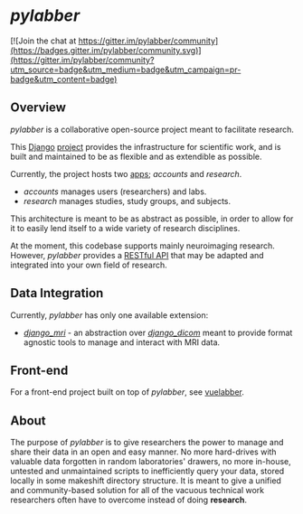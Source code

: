 # _pylabber_

[![Join the chat at https://gitter.im/pylabber/community](https://badges.gitter.im/pylabber/community.svg)](https://gitter.im/pylabber/community?utm_source=badge&utm_medium=badge&utm_campaign=pr-badge&utm_content=badge)

## Overview

_pylabber_ is a collaborative open-source project meant to facilitate research.

This [Django](https://www.djangoproject.com/) [project](https://docs.djangoproject.com/en/2.2/glossary/#term-project) provides the infrastructure for scientific work, and is built and maintained to be as flexible and as extendible as possible.

Currently, the project hosts two [apps](https://docs.djangoproject.com/en/2.2/ref/applications/);
_accounts_ and _research_.

- _accounts_ manages users (researchers) and labs.
- _research_ manages studies, study groups, and subjects.

This architecture is meant to be as abstract as possible, in order to allow for it to easily lend itself to a wide variety of research disciplines.

At the moment, this codebase supports mainly neuroimaging research. However, _pylabber_ provides a [RESTful API](https://en.wikipedia.org/wiki/Representational_state_transfer) that may be adapted and integrated into your own field of research.

## Data Integration

Currently, _pylabber_ has only one available extension:

- [_django_mri_](https://github.com/ZviBaratz/django_mri) - an abstraction over [_django_dicom_](https://github.com/ZviBaratz/django_dicom) meant to provide format agnostic tools to manage and interact with MRI data.

## Front-end

For a front-end project built on top of _pylabber_, see [vuelabber](https://github.com/ZviBaratz/vuelabber).

## About

The purpose of _pylabber_ is to give researchers the power to manage and share their data in an open and easy manner. No more hard-drives with valuable data forgotten in random laboratories' drawers, no more in-house, untested and unmaintained scripts to inefficiently query your data, stored locally in some makeshift directory structure. It is meant to give a unified and community-based solution for all of the vacuous technical work researchers often have to overcome instead of doing **research**.
